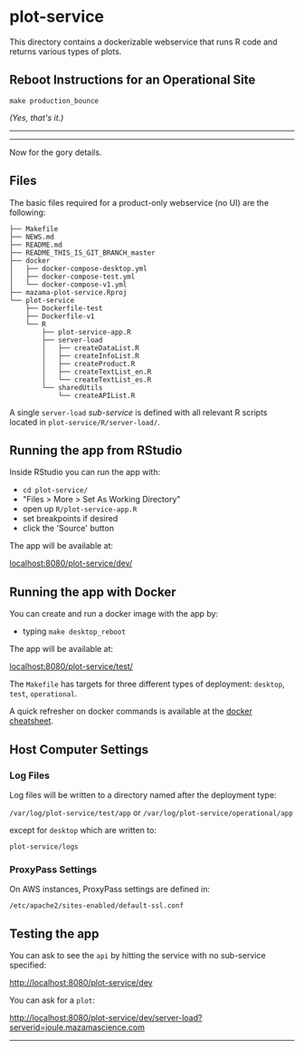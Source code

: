 # plot-service #

This directory contains a dockerizable webservice that runs R
code and returns various types of plots.

## Reboot Instructions for an Operational Site

```make production_bounce```

*(Yes, that's it.)*

***
***

Now for the gory details.

## Files ##

The basic files required for a product-only webservice (no UI) are the following:

```
├── Makefile
├── NEWS.md
├── README.md
├── README_THIS_IS_GIT_BRANCH_master
├── docker
│   ├── docker-compose-desktop.yml
│   ├── docker-compose-test.yml
│   └── docker-compose-v1.yml
├── mazama-plot-service.Rproj
└── plot-service
    ├── Dockerfile-test
    ├── Dockerfile-v1
    └── R
        ├── plot-service-app.R
        ├── server-load
        │   ├── createDataList.R
        │   ├── createInfoList.R
        │   ├── createProduct.R
        │   ├── createTextList_en.R
        │   └── createTextList_es.R
        └── sharedUtils
            └── createAPIList.R
```

A single `server-load` _sub-service_ is defined with all relevant R scripts
located in `plot-service/R/server-load/`.

## Running the app from RStudio ##

Inside RStudio you can run the app with:

 * `cd plot-service/`
 * "Files > More > Set As Working Directory"
 * open up `R/plot-service-app.R`
 * set breakpoints if desired
 * click the 'Source' button

The app will be available at:

[localhost:8080/plot-service/dev/](localhost:8080/plot-service/dev/)

## Running the app with Docker ##

You can create and run a docker image with the app by:

 * typing `make desktop_reboot`
 
The app will be available at:

[localhost:8080/plot-service/test/](localhost:8080/plot-service/test/)
 
The `Makefile` has targets for three different types of deployment: 
`desktop`, `test`, `operational`.

A quick refresher on docker commands is available at the 
[docker cheatsheet](https://github.com/wsargent/docker-cheat-sheet).

## Host Computer Settings ##

### Log Files ###

Log files will be written to a directory named after the deployment type:

`/var/log/plot-service/test/app` or `/var/log/plot-service/operational/app`

except for `desktop` which are written to:

`plot-service/logs`

### ProxyPass Settings ###

On AWS instances, ProxyPass settings are defined in:

`/etc/apache2/sites-enabled/default-ssl.conf`

## Testing the app ##

You can ask to see the `api` by hitting the service with no sub-service
specified:

[http://localhost:8080/plot-service/dev](http://localhost:8080/plot-service/dev)

You can ask for a `plot`:

[http://localhost:8080/plot-service/dev/server-load?serverid=joule.mazamascience.com](http://localhost:8080/plot-service/dev/server-load?serverid=joule.mazamascience.com)

***
